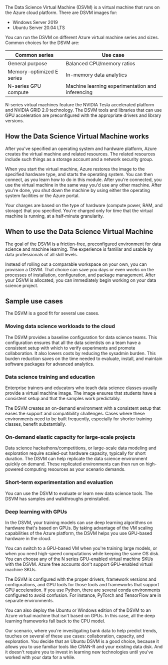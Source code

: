 The Data Science Virtual Machine (DSVM) is a virtual machine that runs on the Azure cloud platform. There are DSVM images for:

- Windows Server 2019
- Ubuntu Server 20.04 LTS

You can run the DSVM on different Azure virtual machine series and sizes. Common choices for the DSVM are:

| Common series | Use case |
| --- | --- |
| General purpose | Balanced CPU/memory ratios |
| Memory-optimized E series | In-memory data analytics |
| N-series GPU compute | Machine learning experimentation and inferencing |

N-series virtual machines feature the NVIDIA Tesla accelerated platform and NVIDIA GRID 2.0 technology. The DSVM tools and libraries that can use GPU acceleration are preconfigured with the appropriate drivers and library versions.

## How the Data Science Virtual Machine works

After you've specified an operating system and hardware platform, Azure creates the virtual machine and related resources. The related resources include such things as a storage account and a network security group.

When you start the virtual machine, Azure restores the image to the specified hardware type, and starts the operating system. You can then connect, as you learn how to do in this module. After you're connected, you use the virtual machine in the same way you'd use any other machine. After you're done, you shut down the machine by using either the operating system facilities or the Azure portal.

Your charges are based on the type of hardware (compute power, RAM, and storage) that you specified. You're charged only for time that the virtual machine is running, at a half-minute granularity.

## When to use the Data Science Virtual Machine

The goal of the DSVM is a friction-free, preconfigured environment for data science and machine learning. The experience is familiar and usable by data professionals of all skill levels.

Instead of rolling out a comparable workspace on your own, you can provision a DSVM. That choice can save you days or even *weeks* on the processes of installation, configuration, and package management. After your DSVM is allocated, you can immediately begin working on your data science project.

## Sample use cases

The DSVM is a good fit for several use cases.

### Moving data science workloads to the cloud

The DSVM provides a baseline configuration for data science teams. This configuration ensures that all the data scientists on a team have a consistent setup with which to verify experiments and promote collaboration. It also lowers costs by reducing the sysadmin burden. This burden reduction saves on the time needed to evaluate, install, and maintain software packages for advanced analytics.

### Data science training and education

Enterprise trainers and educators who teach data science classes usually provide a virtual machine image. The image ensures that students have a consistent setup and that the samples work predictably.

The DSVM creates an on-demand environment with a consistent setup that eases the support and compatibility challenges. Cases where these environments need to be built frequently, especially for shorter training classes, benefit substantially.

### On-demand elastic capacity for large-scale projects

Data science hackathons/competitions, or large-scale data modeling and exploration require scaled-out hardware capacity, typically for short duration. The DSVM can help replicate the data science environment quickly on demand. These replicated environments can then run on high-powered computing resources as your scenario demands.

### Short-term experimentation and evaluation

You can use the DSVM to evaluate or learn new data science tools. The DSVM has samples and walkthroughs preinstalled.

### Deep learning with GPUs

In the DSVM, your training models can use deep learning algorithms on hardware that's based on GPUs. By taking advantage of the VM scaling capabilities of the Azure platform, the DSVM helps you use GPU-based hardware in the cloud.

You can switch to a GPU-based VM when you're training large models, or when you need high-speed computations while keeping the same OS disk. You can choose any of the N series GPU-enabled virtual machine SKUs with the DSVM. Azure free accounts don't support GPU-enabled virtual machine SKUs.

The DSVM is configured with the proper drivers, framework versions and configurations, and GPU tools for those tools and frameworks that support GPU acceleration. If you use Python, there are several conda environments configured to avoid confusion. For instance, PyTorch and TensorFlow are in separate environments.

You can also deploy the Ubuntu or Windows edition of the DSVM to an Azure virtual machine that isn't based on GPUs. In this case, all the deep learning frameworks fall back to the CPU model.

Our scenario, where you're investigating bank data to help predict trends, touches on several of these use cases: collaboration, capacity, and exploration. You decide that an Ubuntu DSVM is a good choice, because it allows you to use familiar tools like CRAN-R and your existing data disk. And it doesn't require you to invest in learning new technologies until you've worked with your data for a while.
